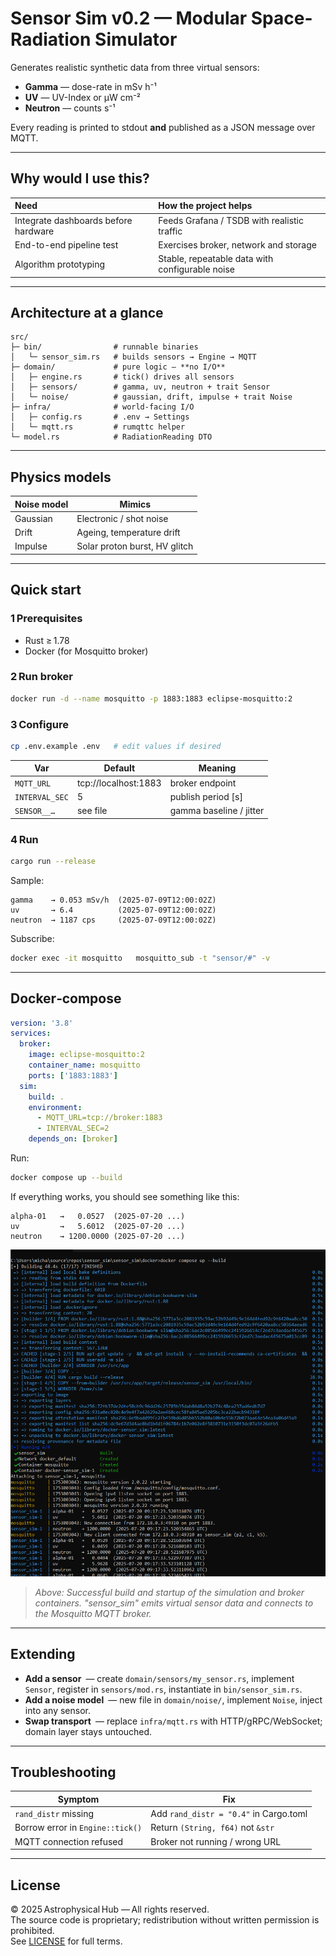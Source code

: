 # Sensor Sim v0.2 — Modular Space-Radiation Simulator

Generates realistic synthetic data from three virtual sensors:

* **Gamma**    — dose-rate in mSv h⁻¹  
* **UV**       — UV-Index or µW cm⁻²  
* **Neutron**  — counts s⁻¹  

Every reading is printed to stdout **and** published as a JSON message over MQTT.

---

## Why would I use this?

| Need                                   | How the project helps                         |
| :------------------------------------- | :-------------------------------------------- |
| Integrate dashboards before hardware   | Feeds Grafana / TSDB with realistic traffic   |
| End-to-end pipeline test               | Exercises broker, network and storage         |
| Algorithm prototyping                  | Stable, repeatable data with configurable noise |

---

## Architecture at a glance

```text
src/
├─ bin/                # runnable binaries
│   └─ sensor_sim.rs   # builds sensors → Engine → MQTT
├─ domain/             # pure logic – **no I/O**
│   ├─ engine.rs       # tick() drives all sensors
│   ├─ sensors/        # gamma, uv, neutron + trait Sensor
│   └─ noise/          # gaussian, drift, impulse + trait Noise
├─ infra/              # world-facing I/O
│   ├─ config.rs       # .env → Settings
│   └─ mqtt.rs         # rumqttc helper
└─ model.rs            # RadiationReading DTO
```

---

## Physics models

| Noise model  | Mimics                               |
| ------------ | ------------------------------------ |
| Gaussian     | Electronic / shot noise              |
| Drift        | Ageing, temperature drift            |
| Impulse      | Solar proton burst, HV glitch        |

---

## Quick start

### 1 Prerequisites

* Rust ≥ 1.78  
* Docker (for Mosquitto broker)

### 2 Run broker

```bash
docker run -d --name mosquitto -p 1883:1883 eclipse-mosquitto:2
```

### 3 Configure

```bash
cp .env.example .env   # edit values if desired
```

| Var            | Default                | Meaning                  |
| -------------- | ---------------------- | ------------------------ |
| `MQTT_URL`     | tcp://localhost:1883   | broker endpoint          |
| `INTERVAL_SEC` | 5                      | publish period [s]       |
| `SENSOR__…`    | see file               | gamma baseline / jitter  |

### 4 Run

```bash
cargo run --release
```

Sample:
```
gamma    → 0.053 mSv/h  (2025-07-09T12:00:02Z)
uv       → 6.4          (2025-07-09T12:00:02Z)
neutron  → 1187 cps     (2025-07-09T12:00:02Z)
```

Subscribe:

```bash
docker exec -it mosquitto   mosquitto_sub -t "sensor/#" -v
```

---

## Docker‑compose

```yaml
version: '3.8'
services:
  broker:
    image: eclipse-mosquitto:2
    container_name: mosquitto
    ports: ['1883:1883']
  sim:
    build: .
    environment:
      - MQTT_URL=tcp://broker:1883
      - INTERVAL_SEC=2
    depends_on: [broker]
```

Run:

```bash
docker compose up --build
```

If everything works, you should see something like this:
```
alpha-01   →   0.0527  (2025-07-20 ...)
uv         →   5.6012  (2025-07-20 ...)
neutron    → 1200.0000 (2025-07-20 ...)
```

![Docker Compose up](docs/img/docker-compose.png)

> *Above: Successful build and startup of the simulation and broker containers. "sensor_sim" emits virtual sensor data and connects to the Mosquitto MQTT broker.*

---

## Extending

* **Add a sensor** — create `domain/sensors/my_sensor.rs`, implement `Sensor`, register in `sensors/mod.rs`, instantiate in `bin/sensor_sim.rs`.
* **Add a noise model** — new file in `domain/noise/`, implement `Noise`, inject into any sensor.
* **Swap transport** — replace `infra/mqtt.rs` with HTTP/gRPC/WebSocket; domain layer stays untouched.

---

## Troubleshooting

| Symptom                              | Fix                                     |
| ------------------------------------ | --------------------------------------- |
| `rand_distr` missing                 | Add `rand_distr = "0.4"` in Cargo.toml  |
| Borrow error in `Engine::tick()`     | Return `(String, f64)` not `&str`       |
| MQTT connection refused              | Broker not running / wrong URL          |

---

## License

© 2025 Astrophysical Hub — All rights reserved.  
The source code is proprietary; redistribution without written permission is prohibited.  
See [LICENSE](./LICENSE) for full terms.
